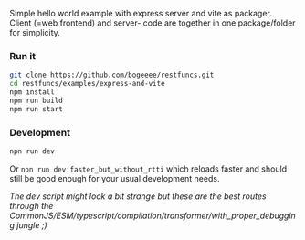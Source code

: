 Simple hello world example with express server and vite as packager.  
Client (=web frontend) and server- code are together in one package/folder for simplicity.


### Run it
```bash
git clone https://github.com/bogeeee/restfuncs.git
cd restfuncs/examples/express-and-vite
npm install
npm run build
npm run start
```

### Development
```bash
npn run dev
```

Or `npn run dev:faster_but_without_rtti` which reloads faster and should still be good enough for your usual development needs.  

_The dev script might look a bit strange but these are the best routes through the CommonJS/ESM/typescript/compilation/transformer/with_proper_debugging  jungle ;)_